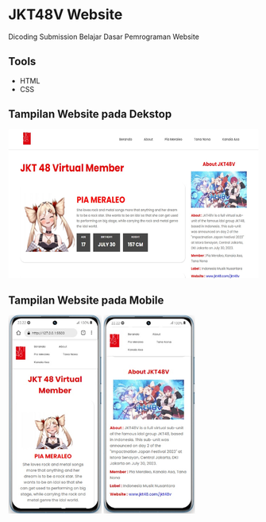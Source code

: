 # JKT48V Website
Dicoding Submission Belajar Dasar Pemrograman Website

## Tools
- HTML
- CSS

## Tampilan Website pada Dekstop
 <img src="img/website_tampilan.jpg" alt="Gambar 1" height="300"/> 

## Tampilan Website pada Mobile
  <img src="img/website_mobile_1.jpg" alt="Gambar 1" height="400"/>  <img src="img/website_mobile_2.jpg" alt="Gambar 1" height="400"/> 
